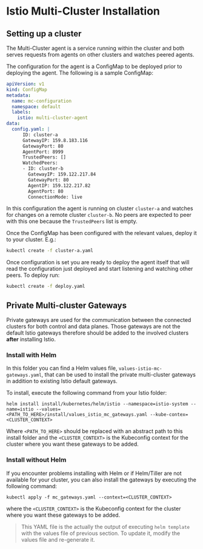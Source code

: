 # Istio Multi-Cluster Installation

## Setting up a cluster

The Multi-Cluster agent is a service running within the cluster and both serves requests from agents on other clusters and watches peered agents.

The configuration for the agent is a ConfigMap to be deployed prior to deploying the agent. The following is a sample ConfigMap:
```yaml
apiVersion: v1
kind: ConfigMap
metadata:
  name: mc-configuration
  namespace: default
  labels:
    istio: multi-cluster-agent
data:
  config.yaml: |
      ID: cluster-a
      GatewayIP: 159.8.183.116
      GatewayPort: 80
      AgentPort: 8999
      TrustedPeers: []
      WatchedPeers:
      - ID: cluster-b
        GatewayIP: 159.122.217.84
        GatewayPort: 80
        AgentIP: 159.122.217.82
        AgentPort: 80 
        ConnectionMode: live
```
In this configuration the agent is running on cluster `cluster-a` and watches for changes on a remote cluster `cluster-b`. No peers are expected to peer with this one because the `TrustedPeers` list is empty.

Once the ConfigMap has been configured with the relevant values, deploy it to your cluster. E.g.:
```sh
kubectl create -f cluster-a.yaml
```

Once configuration is set you are ready to deploy the agent itself that will read the configuration just deployed and start listening and watching other peers. To deploy run:
```sh
kubectl create -f deploy.yaml
```

## Private Multi-cluster Gateways

Private gateways are used for the communication between the connected clusters for both control and data planes. Those gateways are not the default Istio gateways therefore should be added to the involved clusters **after** installing Istio.

### Install with Helm
In this folder you can find a Helm values file, `values-istio-mc-gateways.yaml`, that can be used to install the private multi-cluster gateways in addition to existing Istio default gateways.

To install, execute the following command from your Istio folder:
```command
helm install install/kubernetes/helm/istio --namespace=istio-system --name=istio --values=<PATH_TO_HERE>/install/values_istio_mc_gateways.yaml --kube-contex=<CLUSTER_CONTEXT>
```

Where `<PATH_TO_HERE>` should be replaced with an abstract path to this install folder and the `<CLUSTER_CONTEXT>` is the Kubeconfig context for the cluster where you want these gateways to be added.

### Install without Helm
If you encounter problems installing with Helm or if Helm/Tiller are not available for your cluster, you can also install the gateways by executing the following command:

```command
kubectl apply -f mc_gateways.yaml --context=<CLUSTER_CONTEXT>
```

where the `<CLUSTER_CONTEXT>` is the Kubeconfig context for the cluster where you want these gateways to be added.

> This YAML file is the actually the output of executing `helm template` with the values file of previous section. To update it, modify the values file and re-generate it.
